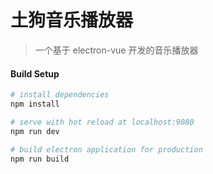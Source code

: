# 土狗音乐播放器

> 一个基于 electron-vue 开发的音乐播放器

#### Build Setup

``` bash
# install dependencies
npm install

# serve with hot reload at localhost:9080
npm run dev

# build electron application for production
npm run build


```

